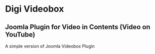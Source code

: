 # Digi Videobox
## Joomla Plugin for Video in Contents (Video on YouTube)

A simple version of Joomla Videobox Plugin
